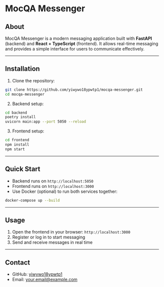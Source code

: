 # MocQA Messenger

## About

MocQA Messenger is a modern messaging application built with **FastAPI** (backend) and **React + TypeScript** (frontend).
It allows real-time messaging and provides a simple interface for users to communicate effectively.

---

## Installation

1. Clone the repository:

```bash
git clone https://github.com/yiwywo18ypwtp1/mocqa-messenger.git
cd mocqa-messenger
```

2. Backend setup:

```bash
cd backend
poetry install
uvicorn main:app --port 5050 --reload
```

3. Frontend setup:

```bash
cd frontend
npm install
npm start
```

---

## Quick Start

* Backend runs on `http://localhost:5050`
* Frontend runs on `http://localhost:3000`
* Use Docker (optional) to run both services together:

```bash
docker-compose up --build
```

---

## Usage

1. Open the frontend in your browser: `http://localhost:3000`
2. Register or log in to start messaging
3. Send and receive messages in real time

---

## Contact

* GitHub: [yiwywo18ypwtp1](https://github.com/yiwywo18ypwtp1)
* Email: [your.email@example.com](mailto:ashashasadafda@gmail.com)
